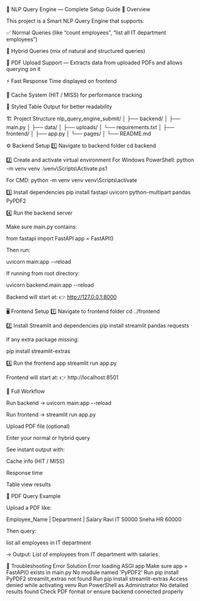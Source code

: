 🧠 NLP Query Engine — Complete Setup Guide
🚀 Overview

This project is a Smart NLP Query Engine that supports:

✅ Normal Queries (like “count employees”, “list all IT department employees”)

🤖 Hybrid Queries (mix of natural and structured queries)

📄 PDF Upload Support — Extracts data from uploaded PDFs and allows querying on it

⚡ Fast Response Time displayed on frontend

💾 Cache System (HIT / MISS) for performance tracking

🧮 Styled Table Output for better readability

🏗️ Project Structure
nlp_query_engine_submit/
│
├── backend/
│   ├── main.py
│   ├── data/
│   ├── uploads/
│   └── requirements.txt
│
├── frontend/
│   ├── app.py
│   └── pages/
│
└── README.md

⚙️ Backend Setup
1️⃣ Navigate to backend folder
cd backend

2️⃣ Create and activate virtual environment
For Windows PowerShell:
python -m venv venv
.\venv\Scripts\Activate.ps1

For CMD:
python -m venv venv
venv\Scripts\activate

3️⃣ Install dependencies
pip install fastapi uvicorn python-multipart pandas PyPDF2

4️⃣ Run the backend server

Make sure main.py contains:

from fastapi import FastAPI
app = FastAPI()


Then run:

uvicorn main:app --reload


If running from root directory:

uvicorn backend.main:app --reload


Backend will start at:
👉 http://127.0.0.1:8000

🖥️ Frontend Setup
1️⃣ Navigate to frontend folder
cd ../frontend

2️⃣ Install Streamlit and dependencies
pip install streamlit pandas requests


If any extra package missing:

pip install streamlit-extras

3️⃣ Run the frontend app
streamlit run app.py


Frontend will start at:
👉 http://localhost:8501

🔁 Full Workflow

Run backend → uvicorn main:app --reload

Run frontend → streamlit run app.py

Upload PDF file (optional)

Enter your normal or hybrid query

See instant output with:

Cache info (HIT / MISS)

Response time

Table view results

🧩 PDF Query Example

Upload a PDF like:

Employee_Name | Department | Salary
Ravi           IT           50000
Sneha          HR           60000


Then query:

list all employees in IT department


→ Output: List of employees from IT department with salaries.

🧠 Troubleshooting
Error	Solution
Error loading ASGI app	Make sure app = FastAPI() exists in main.py
No module named 'PyPDF2'	Run pip install PyPDF2
streamlit_extras not found	Run pip install streamlit-extras
Access denied while activating venv	Run PowerShell as Administrator
No detailed results found	Check PDF format or ensure backend connected properly